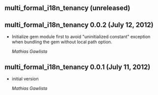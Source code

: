 ## multi_formal_i18n_tenancy (unreleased) ##

## multi_formal_i18n_tenancy 0.0.2 (July 12, 2012) ##

*   Initialize gem module first to avoid "uninitialized constant" exception when bundling the gem without local path option.

    *Mathias Gawlista*

## multi_formal_i18n_tenancy 0.0.1 (July 11, 2012) ##

*   initial version

    *Mathias Gawlista*
